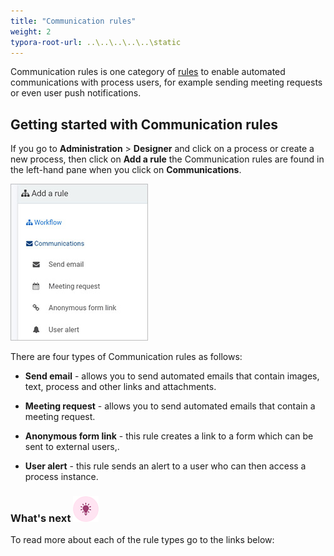 ```yaml
---
title: "Communication rules"
weight: 2
typora-root-url: ..\..\..\..\..\static
---
```


Communication rules is one category of [rules](rules/Readme.md) to enable automated communications with process users, for example sending meeting requests or even user push notifications. 



## Getting started with Communication rules ##

If you go to **Administration** > **Designer** and click on a process or create a new process, then click on **Add a rule** the Communication rules are found in the left-hand pane when you click on **Communications**.

![Communication rules](/images/communication-rules-all.jpg)



There are four types of Communication rules as follows:

- **Send email** - allows you to send automated emails that contain images, text, process and other links and attachments.

- **Meeting request** - allows you to send automated emails that contain a meeting request. 

- **Anonymous form link** - this rule creates a link to a form which can be sent to external users,.

- **User alert** - this rule sends an alert to a user who can then access a process instance.

  

### What's next  ![Idea icon](/images/18.png) ###

To read more about each of the rule types go to the links below:
